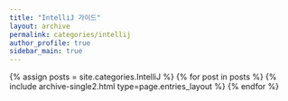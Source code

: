 ```yaml
---
title: "IntelliJ 가이드"
layout: archive
permalink: categories/intellij
author_profile: true
sidebar_main: true
---
```



{% assign posts = site.categories.IntelliJ %}
{% for post in posts %} {% include archive-single2.html type=page.entries_layout %} {% endfor %}
